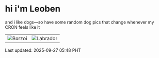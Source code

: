 # hi i'm Leoben

and i like dogs—so have some random dog pics that change whenever my CRON feels like it

|  |  |
|--------|----------|
| ![Borzoi](https://random-dog-vercel.vercel.app/api/random-borzoi?v=1758923337) | ![Labrador](https://random-dog-vercel.vercel.app/api/random-labrador?v=1758923337) |

Last updated: 2025-09-27 05:48 PHT

